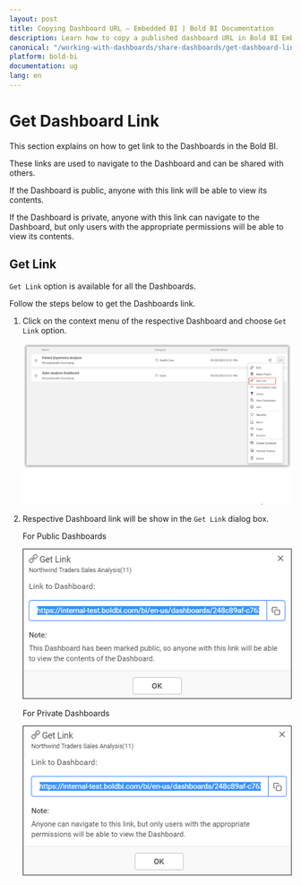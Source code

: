 ```yaml
---
layout: post
title: Copying Dashboard URL – Embedded BI | Bold BI Documentation
description: Learn how to copy a published dashboard URL in Bold BI Embedded from dashboard listing or dashboard itself to share with others.
canonical: "/working-with-dashboards/share-dashboards/get-dashboard-link/"
platform: bold-bi
documentation: ug
lang: en
---
```


# Get Dashboard Link

This section explains on how to get link to the Dashboards in the Bold BI.

These links are used to navigate to the Dashboard and can be shared with others.

If the Dashboard is public, anyone with this link will be able to view its contents.

If the Dashboard is private, anyone with this link can navigate to the Dashboard, but only users with the appropriate permissions will be able to view its contents.

## Get Link 

`Get Link` option is available for all the Dashboards.

Follow the steps below to get the Dashboards link.

1. Click on the context menu of the respective Dashboard and choose `Get Link` option.

	![Get Link Menu](/static/assets/working-with-dashboards/share-dashboards/images/get-link-menu.png)

2. Respective Dashboard link will be show in the `Get Link` dialog box.

    For Public Dashboards

    ![Get Link Dialog](/static/assets/working-with-dashboards/share-dashboards/images/get-link-public.png) 

    For Private Dashboards
    
    ![Get Link Dialog](/static/assets/working-with-dashboards/share-dashboards/images/get-link-private.png)
